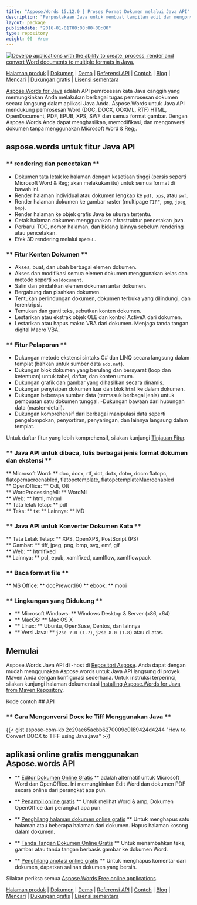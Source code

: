 ```yaml
---
title: "Aspose.Words 15.12.0 | Proses Format Dokumen melalui Java API" 
description: "Perpustakaan Java untuk membuat tampilan edit dan mengonversi dokumen Word dan OpenOffice. Bekerja secara terprogram dengan teks dokumen, gambar, formulir, tabel, xml, ole dan banyak lagi." 
layout: package
publishdate: "2016-01-01T00:00:00+00:00"
type: repository
weight: 00	#rem
---
```

[![Develop applications with the ability to create, process, render and convert Word documents to multiple formats in Java.](/res_repo/img/compress/aspose_words-for-java-banner.png)](./)

[Halaman produk](https://products.aspose.com/words/java) | [Dokumen](https://docs.aspose.com/words/java/) | [Demo](https://products.aspose.app/words/family) | [Referensi API](https://apireference.aspose.com/words/java) | [Contoh](https://github.com/aspose-words/Aspose.Words-for-Java/tree/master/Contoh) | [Blog](https://blog.aspose.com/category/words/) | [Mencari](https://search.aspose.com/) | [Dukungan gratis](https://forum.aspose.com/c/words) | [Lisensi sementara](https://purchase.aspose.com/temporary-license)

[Aspose.Words for Java](https://products.aspose.com/words/java) adalah API pemrosesan kata Java canggih yang memungkinkan Anda melakukan berbagai tugas pemrosesan dokumen secara langsung dalam aplikasi Java Anda. Aspose.Words untuk Java API mendukung pemrosesan Word (DOC, DOCX, OOXML, RTF) HTML, OpenDocument, PDF, EPUB, XPS, SWF dan semua format gambar. Dengan Aspose.Words Anda dapat menghasilkan, memodifikasi, dan mengonversi dokumen tanpa menggunakan Microsoft Word & Reg;.

## aspose.words untuk fitur Java API

### ** rendering dan pencetakan **
- Dokumen tata letak ke halaman dengan kesetiaan tinggi (persis seperti Microsoft Word & Reg; akan melakukan itu) untuk semua format di bawah ini.
- Render halaman individual atau dokumen lengkap ke `pdf`,` xps`, atau `swf`.
- Render halaman dokumen ke gambar raster (multipage `TIFF`,` png`, `jpeg`,` bmp`).
- Render halaman ke objek grafis Java ke ukuran tertentu.
- Cetak halaman dokumen menggunakan infrastruktur pencetakan java.
- Perbarui TOC, nomor halaman, dan bidang lainnya sebelum rendering atau pencetakan.
- Efek 3D rendering melalui `OpenGL`.

### ** Fitur Konten Dokumen **
- Akses, buat, dan ubah berbagai elemen dokumen.
- Akses dan modifikasi semua elemen dokumen menggunakan kelas dan metode seperti `xmldocument`.
- Salin dan pindahkan elemen dokumen antar dokumen.
- Bergabung dan pisahkan dokumen.
- Tentukan perlindungan dokumen, dokumen terbuka yang dilindungi, dan terenkripsi.
- Temukan dan ganti teks, sebutkan konten dokumen.
- Lestarikan atau ekstrak objek OLE dan kontrol ActiveX dari dokumen.
- Lestarikan atau hapus makro VBA dari dokumen. Menjaga tanda tangan digital Macro VBA.

### ** Fitur Pelaporan **
- Dukungan metode ekstensi sintaks C# dan LINQ secara langsung dalam templat (bahkan untuk sumber data `ado.net`).
- Dukungan blok dokumen yang berulang dan bersyarat (loop dan ketentuan) untuk tabel, daftar, dan konten umum.
- Dukungan grafik dan gambar yang dihasilkan secara dinamis.
- Dukungan penyisipan dokumen luar dan blok `html` ke dalam dokumen.
- Dukungan beberapa sumber data (termasuk berbagai jenis) untuk pembuatan satu dokumen tunggal.
-Dukungan bawaan dari hubungan data (master-detail).
- Dukungan komprehensif dari berbagai manipulasi data seperti pengelompokan, penyortiran, penyaringan, dan lainnya langsung dalam templat.

Untuk daftar fitur yang lebih komprehensif, silakan kunjungi [Tinjauan Fitur](https://docs.aspose.com/words/java/feature-overview/).

### ** Java API untuk dibaca, tulis berbagai jenis format dokumen dan ekstensi **
** Microsoft Word: ** doc, docx, rtf, dot, dotx, dotm, docm flatopc, flatopcmacroenabled, flatopctemplate, flatopctemplateMacroenabled \
** OpenOffice: ** Odt, Ott \
** WordProcessingMl: ** WordMl \
** Web: ** html, mhtml \
** Tata letak tetap: ** pdf \
** Teks: ** txt
** Lainnya: ** MD

### ** Java API untuk Konverter Dokumen Kata **
** Tata Letak Tetap: ** XPS, OpenXPS, PostScript (PS) \
** Gambar: ** tiff, jpeg, png, bmp, svg, emf, gif \
** Web: ** htmlfixed \
** Lainnya: ** pcl, epub, xamlfixed, xamlflow, xamlflowpack

### ** Baca format file **
** MS Office: ** docPreword60
** ebook: ** mobi

### ** Lingkungan yang Didukung **
- ** Microsoft Windows: ** Windows Desktop & Server (x86, x64)
- ** MacOS: ** Mac OS X
- ** Linux: ** Ubuntu, OpenSuse, Centos, dan lainnya
- ** Versi Java: ** `j2se 7.0 (1.7)`, `j2se 8.0 (1.8)` atau di atas.

## Memulai

Aspose.Words Java API di -host di [Repositori Aspose](https://releases.aspose.com/words/java/). Anda dapat dengan mudah menggunakan Aspose.words untuk Java API langsung di proyek Maven Anda dengan konfigurasi sederhana. Untuk instruksi terperinci, silakan kunjungi halaman dokumentasi [Installing Aspose.Words for Java from Maven Repository](https://docs.aspose.com/words/java/installation/).

Kode contoh ## API

### ** Cara Mengonversi Docx ke Tiff Menggunakan Java **
{{< gist aspose-com-kb 2c29ae65acbb6270009c0189424d4244 "How to Convert DOCX to TIFF using Java.java" >}}

## aplikasi online gratis menggunakan Aspose.words API

- ** [Editor Dokumen Online Gratis](https://products.aspose.app/words/editor) ** adalah alternatif untuk Microsoft Word dan OpenOffice. Ini memungkinkan Edit Word dan dokumen PDF secara online dari perangkat apa pun.

- ** [Penampil online gratis](https://products.aspose.app/words/viewer) ** Untuk melihat Word & amp; Dokumen OpenOffice dari perangkat apa pun.

- ** [Penghilang halaman dokumen online gratis](https://products.aspose.app/words/removepages) ** Untuk menghapus satu halaman atau beberapa halaman dari dokumen. Hapus halaman kosong dalam dokumen.

- ** [Tanda Tangan Dokumen Online Gratis](https://products.aspose.app/words/signature) ** Untuk menambahkan teks, gambar atau tanda tangan berbasis gambar ke dokumen Word.

- ** [Penghilang anotasi online gratis](https://products.aspose.app/words/annotation) ** Untuk menghapus komentar dari dokumen, dapatkan salinan dokumen yang bersih.

Silakan periksa semua [Aspose.Words Free online applications](https://products.aspose.app/words/family).

[Halaman produk](https://products.aspose.com/words/java) | [Dokumen](https://docs.aspose.com/words/java/) | [Demo](https://products.aspose.app/words/family) | [Referensi API](https://apireference.aspose.com/words/java) | [Contoh](https://github.com/aspose-words/Aspose.Words-for-Java/tree/master/Contoh) | [Blog](https://blog.aspose.com/category/words/) | [Mencari](https://search.aspose.com/) | [Dukungan gratis](https://forum.aspose.com/c/words) | [Lisensi sementara](https://purchase.aspose.com/temporary-license)
